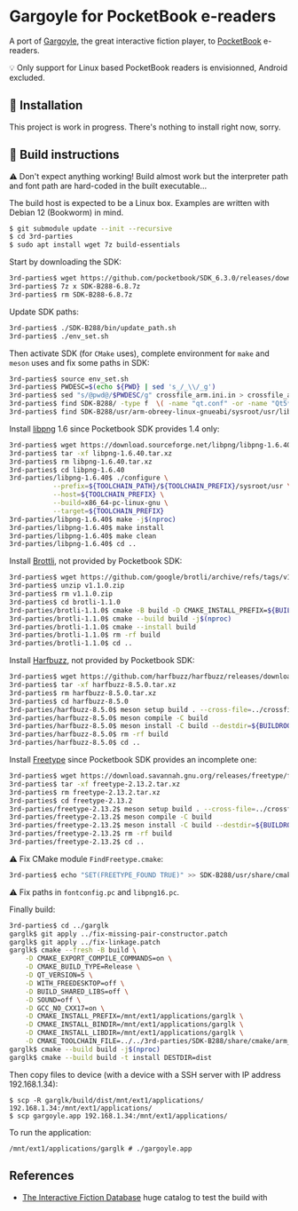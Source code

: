 # Gargoyle for PocketBook e-readers

A port of [Gargoyle](http://ccxvii.net/gargoyle/), the great
interactive fiction player, to
[PocketBook](https://pocketbook.ch/en-ch)
e-readers.

💡 Only support for Linux based PocketBook readers is envisionned,
Android excluded.

## 🚧 Installation

This project is work in progress.  There's nothing to install right
now, sorry.

## 🚧 Build instructions

⚠️ Don't expect anything working!  Build almost work but the
interpreter path and font path are hard-coded in the built executable…

The build host is expected to be a Linux box. Examples are written
with Debian 12 (Bookworm) in mind.

```sh
$ git submodule update --init --recursive
$ cd 3rd-parties
$ sudo apt install wget 7z build-essentials
```

Start by downloading the SDK:

```sh
3rd-parties$ wget https://github.com/pocketbook/SDK_6.3.0/releases/download/6.8/SDK-B288-6.8.7z
3rd-parties$ 7z x SDK-B288-6.8.7z
3rd-parties$ rm SDK-B288-6.8.7z
```

Update SDK paths:

```sh
3rd-parties$ ./SDK-B288/bin/update_path.sh
3rd-parties$ ./env_set.sh
```

Then activate SDK (for `CMake` uses), complete environment for `make`
and `meson` uses and fix some paths in SDK:

```sh
3rd-parties$ source env_set.sh
3rd-parties$ PWDESC=$(echo ${PWD} | sed 's_/_\\/_g')
3rd-parties$ sed "s/@pwd@/$PWDESC/g" crossfile_arm.ini.in > crossfile_arm.ini
3rd-parties$ find SDK-B288/ -type f  \( -name "qt.conf" -or -name "Qt5*.cmake" \) -execdir sed -i "s@/BUILD/@${PWDESC}/@g" {} \;
3rd-parties$ find SDK-B288/usr/arm-obreey-linux-gnueabi/sysroot/usr/lib/pkgconfig -type f -name "*.pc" -execdir sed -i "s@/srv/Jenkins/workspace/SDK-GEN/output-b288/host@@g" {} \;
```

Install [libpng](http://www.libpng.org/pub/png/libpng.html) 1.6 since
Pocketbook SDK provides 1.4 only:

```sh
3rd-parties$ wget https://download.sourceforge.net/libpng/libpng-1.6.40.tar.xz
3rd-parties$ tar -xf libpng-1.6.40.tar.xz
3rd-parties$ rm libpng-1.6.40.tar.xz
3rd-parties$ cd libpng-1.6.40
3rd-parties/libpng-1.6.40$ ./configure \
           --prefix=${TOOLCHAIN_PATH}/${TOOLCHAIN_PREFIX}/sysroot/usr \
           --host=${TOOLCHAIN_PREFIX} \
           --build=x86_64-pc-linux-gnu \
           --target=${TOOLCHAIN_PREFIX}
3rd-parties/libpng-1.6.40$ make -j$(nproc)
3rd-parties/libpng-1.6.40$ make install
3rd-parties/libpng-1.6.40$ make clean
3rd-parties/libpng-1.6.40$ cd ..
```

Install [Brottli](https://github.com/google/brotli), not provided by
Pocketbook SDK:

```sh
3rd-parties$ wget https://github.com/google/brotli/archive/refs/tags/v1.1.0.zip
3rd-parties$ unzip v1.1.0.zip
3rd-parties$ rm v1.1.0.zip
3rd-parties$ cd brotli-1.1.0
3rd-parties/brotli-1.1.0$ cmake -B build -D CMAKE_INSTALL_PREFIX=${BUILDROOT}/SDK-B288/usr/arm-obreey-linux-gnueabi/sysroot/usr
3rd-parties/brotli-1.1.0$ cmake --build build -j$(nproc)
3rd-parties/brotli-1.1.0$ cmake --install build
3rd-parties/brotli-1.1.0$ rm -rf build
3rd-parties/brotli-1.1.0$ cd ..
```

Install [Harfbuzz](https://github.com/harfbuzz/harfbuzz), not provided
by Pocketbook SDK:

```sh
3rd-parties$ wget https://github.com/harfbuzz/harfbuzz/releases/download/8.5.0/harfbuzz-8.5.0.tar.xz
3rd-parties$ tar -xf harfbuzz-8.5.0.tar.xz
3rd-parties$ rm harfbuzz-8.5.0.tar.xz
3rd-parties$ cd harfbuzz-8.5.0
3rd-parties/harfbuzz-8.5.0$ meson setup build . --cross-file=../crossfile_arm.ini --prefix=/usr
3rd-parties/harfbuzz-8.5.0$ meson compile -C build
3rd-parties/harfbuzz-8.5.0$ meson install -C build --destdir=${BUILDROOT}/SDK-B288/usr/arm-obreey-linux-gnueabi/sysroot/
3rd-parties/harfbuzz-8.5.0$ rm -rf build
3rd-parties/harfbuzz-8.5.0$ cd ..
```

Install [Freetype](https://freetype.org/) since Pocketbook SDK
provides an incomplete one:

```sh
3rd-parties$ wget https://download.savannah.gnu.org/releases/freetype/freetype-2.13.2.tar.xz
3rd-parties$ tar -xf freetype-2.13.2.tar.xz
3rd-parties$ rm freetype-2.13.2.tar.xz
3rd-parties$ cd freetype-2.13.2
3rd-parties/freetype-2.13.2$ meson setup build . --cross-file=../crossfile_arm.ini --prefix=/usr
3rd-parties/freetype-2.13.2$ meson compile -C build
3rd-parties/freetype-2.13.2$ meson install -C build --destdir=${BUILDROOT}/SDK-B288/usr/arm-obreey-linux-gnueabi/sysroot/
3rd-parties/freetype-2.13.2$ rm -rf build
3rd-parties/freetype-2.13.2$ cd ..
```

⚠️ Fix CMake module `FindFreetype.cmake`:

```sh
3rd-parties$ echo "SET(FREETYPE_FOUND TRUE)" >> SDK-B288/usr/share/cmake/modules/FindFreetype.cmake
```

⚠️ Fix paths in `fontconfig.pc` and `libpng16.pc`.

Finally build:

```sh
3rd-parties$ cd ../garglk
garglk$ git apply ../fix-missing-pair-constructor.patch
garglk$ git apply ../fix-linkage.patch
garglk$ cmake --fresh -B build \
    -D CMAKE_EXPORT_COMPILE_COMMANDS=on \
    -D CMAKE_BUILD_TYPE=Release \
    -D QT_VERSION=5 \
    -D WITH_FREEDESKTOP=off \
    -D BUILD_SHARED_LIBS=off \
    -D SOUND=off \
    -D GCC_NO_CXX17=on \
    -D CMAKE_INSTALL_PREFIX=/mnt/ext1/applications/garglk \
    -D CMAKE_INSTALL_BINDIR=/mnt/ext1/applications/garglk \
    -D CMAKE_INSTALL_LIBDIR=/mnt/ext1/applications/garglk \
    -D CMAKE_TOOLCHAIN_FILE=../../3rd-parties/SDK-B288/share/cmake/arm_conf.cmake
garglk$ cmake --build build -j$(nproc)
garglk$ cmake --build build -t install DESTDIR=dist
```

Then copy files to device (with a device with a SSH server with IP address 192.168.1.34):
```
$ scp -R garglk/build/dist/mnt/ext1/applications/ 192.168.1.34:/mnt/ext1/applications/
$ scp gargoyle.app 192.168.1.34:/mnt/ext1/applications/
```

To run the application:
```
/mnt/ext1/applications/garglk # ./gargoyle.app
```
## References

- [The Interactive Fiction Database](https://ifdb.org/) huge catalog
  to test the build with
